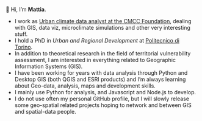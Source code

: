 👋 Hi, I’m <b>Mattia</b>.
- I work as <a href="https://www.cmcc.it/it/people/scalas-mattia">Urban climate data analyst at the CMCC Foundation</a>, dealing with GIS, data viz, microclimate simulations and other very interesting stuff.
- I hold a PhD in <i>Urban and Regional Development</i> at <a href="https://www.polito.it/didattica/dottorato-di-ricerca-e-scuola-di-specializzazione/alumni?p=058463">Politecnico di Torino</a>.
- In addition to theoretical research in the field of territorial vulnerability assessment, I am interested in everything related to Geographic Information Systems (GIS).
- I have been working for years with data analysis through Python and Desktop GIS (both QGIS and ESRI products) and I’m always learning about Geo-data, analysis, maps and development skills.
- I mainly use Python for analysis, and Javascript and Node.js to develop.
- I do not use often my personal GitHub profile, but I will slowly release some geo-spatial related projects hoping to network and between GIS and spatial-data people.

<!---
Aittam93/Aittam93 is a ✨ special ✨ repository because its `README.md` (this file) appears on your GitHub profile.
You can click the Preview link to take a look at your changes.
--->
